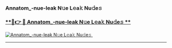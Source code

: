 ### Annatom_-nue-leak N𝚞e L𝚎a𝚔 Nu𝚍e𝚜   

### [ **🔗👉 🔴 Annatom_-nue-leak N𝚞e L𝚎a𝚔 Nu𝚍e𝚜 **](https://taap.it/xNRuk4)  

[![Annatom_-nue-leak N𝚞e L𝚎a𝚔 Nu𝚍e𝚜 ](https://i.imgur.com/0qMVB7G.gif)](https://taap.it/xNRuk4)  

___  

